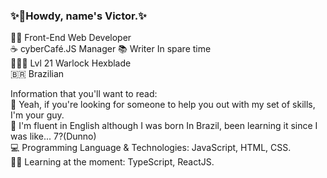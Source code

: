 ### ✨👋Howdy, name's Victor.✨
👨‍💻 Front-End Web Developer<br>
☕ cyberCafé.JS Manager
📚 Writer In spare time<br>
🧙🏻‍♂️ Lvl 21 Warlock Hexblade<br>
🇧🇷  Brazilian<br>

Information that you'll want to read:<br>
🤔 Yeah, if you're looking for someone to help you out with my set of skills, I'm your guy.<br> 
💬 I'm fluent in English although I was born In Brazil, been learning it since I was like... 7?(Dunno)<br>
💻 Programming Language & Technologies: JavaScript, HTML, CSS.<br>
👨‍🏫 Learning at the moment: TypeScript, ReactJS.

<!--
**victormssa/victormssa** is a ✨ _special_ ✨ repository because its `README.md` (this file) appears on your GitHub profile.

Here are some ideas to get you started:

- 🔭 I’m currently working on ...
- 🌱 I’m currently learning ...
- 👯 I’m looking to collaborate on ...
- 🤔 I’m looking for help with ...
- 💬 Ask me about ...
- 📫 How to reach me: ...
- 😄 Pronouns: ...
- ⚡ Fun fact: ...
-->
